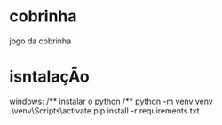 # cobrinha
jogo da cobrinha
# isntalaçÃo
windows: /**
instalar o python /**
python -m venv venv
.\venv\Scripts\activate
pip install -r requirements.txt
